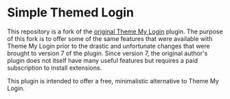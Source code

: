 # Simple Themed Login

This repository is a fork of the [original Theme My Login](https://github.com/theme-my-login/theme-my-login) plugin.
The purpose of this fork is to offer some of the same features that were available with Theme My Login prior to the
drastic and unfortunate changes that were brought to version 7 of the plugin. Since version 7, the original author's
plugin does not itself have many useful features but requires a paid subscription to install extensions.

This plugin is intended to offer a free, minimalistic alternative to Theme My Login.
